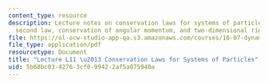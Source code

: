```yaml
---
content_type: resource
description: Lecture notes on conservation laws for systems of particles, Newton's
  second law, conservation of angular momentum, and two-dimensional rigid bodies.
file: https://ol-ocw-studio-app-qa.s3.amazonaws.com/courses/16-07-dynamics-fall-2009/5b68bc0342763cf099422af5a075940a_MIT16_07F09_Lec11.pdf
file_type: application/pdf
resourcetype: Document
title: "Lecture L11 \u2013 Conservation Laws for Systems of Particles"
uid: 5b68bc03-4276-3cf0-9942-2af5a075940a
---
```


